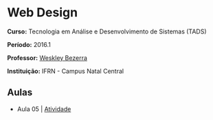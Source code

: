 # Web Design

**Curso:** Tecnologia em Análise e Desenvolvimento de Sistemas (TADS)

**Período:** 2016.1

**Professor:** [Weskley Bezerra](https://github.com/weskleymb)

**Instituição:** IFRN - Campus Natal Central

## Aulas
- Aula 05 | [Atividade](/atividades/aula-05)
